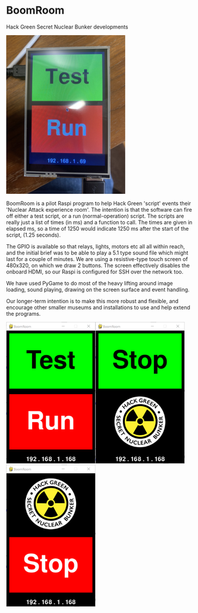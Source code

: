 # BoomRoom
Hack Green Secret Nuclear Bunker developments

<img src="/media/first-full-screen-shot.jpg" width="320px"/>

BoomRoom is a pilot Raspi program to help Hack Green 'script' events their 'Nuclear Attack experience room'. The intention is that the software can fire off either a test script, or a run (normal-operation) script. The scripts are really just a list of times (in ms) and a function to call. The times are given in elapsed ms, so a time of 1250 would indicate 1250 ms after the start of the script, (1.25 seconds).  

The GPIO is available so that relays, lights, motors etc all all within reach, and the initial brief was to be able to play a 5.1 type sound file which might last for a couple of minutes. We are using a resistive-type touch screen of 480x320, on which we draw 2 buttons. The screen effectively disables the onboard HDMI, so our Raspi is configured for SSH over the network too.

We have used PyGame to do most of the heavy lifting around image loading, sound playing, drawing on the screen surface and event handling.    

Our longer-term intention is to make this more robust and flexible, and encourage other smaller museums and installations to use and help extend the programs. 

<img src="/media/boomroom-default.png" width="240px"/><img src="/media/boomroom-test.png" width="240px"/><img src="/media/boomroom-run.png" width="240px"/>  
  
